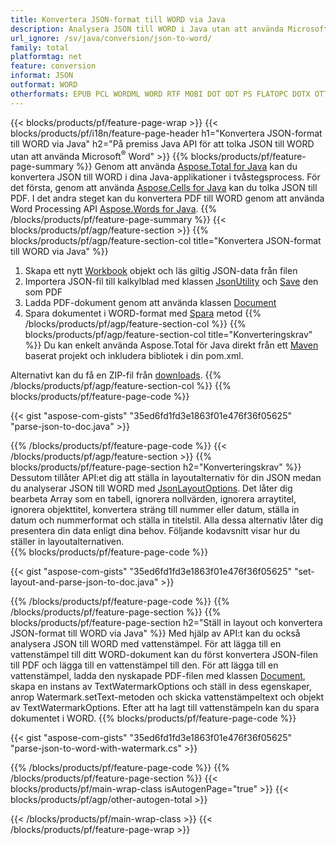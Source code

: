```yaml
---
title: Konvertera JSON-format till WORD via Java
description: Analysera JSON till WORD i Java utan att använda Microsoft Word
url_ignore: /sv/java/conversion/json-to-word/
family: total
platformtag: net
feature: conversion
informat: JSON
outformat: WORD
otherformats: EPUB PCL WORDML WORD RTF MOBI DOT ODT PS FLATOPC DOTX OTT DOCM DOC
---
```

{{< blocks/products/pf/feature-page-wrap >}}
{{< blocks/products/pf/i18n/feature-page-header h1="Konvertera JSON-format till WORD via Java" h2="På premiss Java API för att tolka JSON till WORD utan att använda Microsoft<sup>&reg;</sup> Word" >}}
{{% blocks/products/pf/feature-page-summary %}}
Genom att använda [Aspose.Total for Java](https://products.aspose.com/total/java/) kan du konvertera JSON till WORD i dina Java-applikationer i tvåstegsprocess. För det första, genom att använda [Aspose.Cells for Java](https://products.aspose.com/cells/java/) kan du tolka JSON till PDF. I det andra steget kan du konvertera PDF till WORD genom att använda Word Processing API [Aspose.Words for Java](https://products.aspose.com/words/java/).
{{% /blocks/products/pf/feature-page-summary  %}}
{{< blocks/products/pf/agp/feature-section >}}
{{% blocks/products/pf/agp/feature-section-col title="Konvertera JSON-format till WORD via Java" %}}
1. Skapa ett nytt [Workbook](https://reference.aspose.com/cells/java/com.aspose.cells/Workbook) objekt och läs giltig JSON-data från filen
2. Importera JSON-fil till kalkylblad med klassen [JsonUtility](https://reference.aspose.com/cells/java/com.aspose.cells/JsonUtility) och [Save](https://reference.aspose.com/cells/java/com.aspose.cells/workbook#save(java.lang.String,%20com.aspose.cells.SaveOptions)) den som PDF
3. Ladda PDF-dokument genom att använda klassen [Document](https://reference.aspose.com/words/java/com.aspose.words/Document)
4. Spara dokumentet i WORD-format med [Spara](https://reference.aspose.com/words/java/com.aspose.words/Document#save(java.lang.String,com.aspose.words.SaveOptions)) metod
{{% /blocks/products/pf/agp/feature-section-col %}}
{{% blocks/products/pf/agp/feature-section-col title="Konverteringskrav" %}}
Du kan enkelt använda Aspose.Total för Java direkt från ett [Maven](https://releases.aspose.com/total/java/) baserat projekt och inkludera bibliotek i din pom.xml.

Alternativt kan du få en ZIP-fil från [downloads](https://releases.aspose.comtotal/java).
{{% /blocks/products/pf/agp/feature-section-col %}}
{{% blocks/products/pf/feature-page-code %}}

{{< gist "aspose-com-gists" "35ed6fd1fd3e1863f01e476f36f05625" "parse-json-to-doc.java" >}}


{{% /blocks/products/pf/feature-page-code %}}
{{< /blocks/products/pf/agp/feature-section >}}
{{% blocks/products/pf/feature-page-section  h2="Konverteringskrav" %}}
Dessutom tillåter API:et dig att ställa in layoutalternativ för din JSON medan du analyserar JSON till WORD med [JsonLayoutOptions](https://reference.aspose.com/cells/java/com.aspose.cells/jsonlayoutoptions). Det låter dig bearbeta Array som en tabell, ignorera nollvärden, ignorera arraytitel, ignorera objekttitel, konvertera sträng till nummer eller datum, ställa in datum och nummerformat och ställa in titelstil. Alla dessa alternativ låter dig presentera din data enligt dina behov. Följande kodavsnitt visar hur du ställer in layoutalternativen.  
{{% blocks/products/pf/feature-page-code %}}

{{< gist "aspose-com-gists" "35ed6fd1fd3e1863f01e476f36f05625" "set-layout-and-parse-json-to-doc.java" >}}

{{% /blocks/products/pf/feature-page-code  %}}
{{% /blocks/products/pf/feature-page-section %}}
{{% blocks/products/pf/feature-page-section  h2="Ställ in layout och konvertera JSON-format till WORD via Java" %}}
Med hjälp av API:t kan du också analysera JSON till WORD med vattenstämpel. För att lägga till en vattenstämpel till ditt WORD-dokument kan du först konvertera JSON-filen till PDF och lägga till en vattenstämpel till den. För att lägga till en vattenstämpel, ladda den nyskapade PDF-filen med klassen [Document](https://reference.aspose.com/words/java/com.aspose.words/Document), skapa en instans av TextWatermarkOptions och ställ in dess egenskaper, anrop Watermark.setText-metoden och skicka vattenstämpeltext och objekt av TextWatermarkOptions. Efter att ha lagt till vattenstämpeln kan du spara dokumentet i WORD. 
{{% blocks/products/pf/feature-page-code %}}

{{< gist "aspose-com-gists" "35ed6fd1fd3e1863f01e476f36f05625" "parse-json-to-word-with-watermark.cs" >}}

{{% /blocks/products/pf/feature-page-code  %}}
{{% /blocks/products/pf/feature-page-section %}}
{{< blocks/products/pf/main-wrap-class isAutogenPage="true" >}}
{{< blocks/products/pf/agp/other-autogen-total >}}

{{< /blocks/products/pf/main-wrap-class >}}
{{< /blocks/products/pf/feature-page-wrap >}}